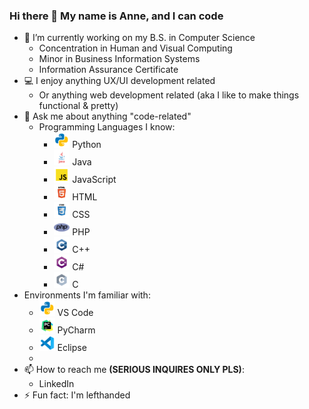### Hi there 👋 My name is Anne, and I can code

- 🔭 I’m currently working on my B.S. in Computer Science
  - Concentration in Human and Visual Computing
  - Minor in Business Information Systems
  - Information Assurance Certificate
- 💻 I enjoy anything UX/UI development related
  - Or anything web development related (aka I like to make things functional & pretty)
- 💬 Ask me about anything "code-related"
  - Programming Languages I know:
    * <img src="https://github.com/AnneH20/AnneH20/blob/main/Images/python.svg" width="25"> Python
    * <img src="https://github.com/AnneH20/AnneH20/blob/main/Images/java.svg" width="25"> Java
    * <img src="https://github.com/AnneH20/AnneH20/blob/main/Images/javascript.svg" width="25"> JavaScript
    * <img src="https://github.com/AnneH20/AnneH20/blob/main/Images/html.svg" width="25"> HTML
    * <img src="https://github.com/AnneH20/AnneH20/blob/main/Images/css.svg" width="25"> CSS
    * <img src="https://github.com/AnneH20/AnneH20/blob/main/Images/php.png" width="25"> PHP
    * <img src="https://github.com/AnneH20/AnneH20/blob/main/Images/c%2B%2B.svg" width="25"> C++
    * <img src="https://github.com/AnneH20/AnneH20/blob/main/Images/c%23.svg" width="25"> C#
    * <img src="https://github.com/AnneH20/AnneH20/blob/main/Images/c.svg" width="25"> C
- Environments I'm familiar with:
    * <img src="https://github.com/AnneH20/AnneH20/blob/main/Images/python.svg" width="25"> VS Code
    * <img src="https://github.com/AnneH20/AnneH20/blob/main/Images/pycharm.svg" width="25"> PyCharm
    * <img src="https://github.com/AnneH20/AnneH20/blob/main/Images/vscode.svg" width="25"> Eclipse
    * 
- 📫 How to reach me **(SERIOUS INQUIRES ONLY PLS)**:
    * LinkedIn <img scr="https://github.com/AnneH20/AnneH20/blob/main/Images/linkedin.svg" width="25">
- ⚡ Fun fact: I'm lefthanded
